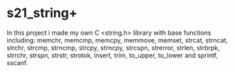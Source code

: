 # s21_string+
In this project i made my own C <string.h> library with base functions including:
memchr, memcmp, memcpy, memmove, memset, strcat, strncat, strchr, strcmp, strncmp, strcpy, strncpy, strcspn, strerror, strlen, strbrpk, strrchr, strspn, strstr, strotok, insert, trim, to_upper, to_lower and sprintf, sscanf. 


